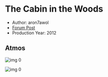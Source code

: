 # The Cabin in the Woods

* Author: aron7awol
* [Forum Post](https://www.avsforum.com/threads/bass-eq-for-filtered-movies.2995212/post-56777280)
* Production Year: 2012

## Atmos

![img 0](https://fanart.tv/fanart/movies/22970/moviethumb/the-cabin-in-the-woods-531c57f087544.jpg)

![img 0](https://i.imgur.com/ZmZq9Zt.png)

